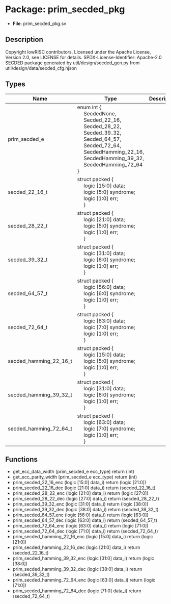 # Package: prim_secded_pkg

- **File**: prim_secded_pkg.sv
## Description

Copyright lowRISC contributors.
 Licensed under the Apache License, Version 2.0, see LICENSE for details.
 SPDX-License-Identifier: Apache-2.0
 SECDED package generated by
 util/design/secded_gen.py from util/design/data/secded_cfg.hjson
 

## Types

| Name                   | Type                                                                                                                                                                                                                                                                                                                                                                                                                                                                                                                                   | Description |
| ---------------------- | -------------------------------------------------------------------------------------------------------------------------------------------------------------------------------------------------------------------------------------------------------------------------------------------------------------------------------------------------------------------------------------------------------------------------------------------------------------------------------------------------------------------------------------- | ----------- |
| prim_secded_e          | enum int {<br><span style="padding-left:20px">     SecdedNone,<br><span style="padding-left:20px">     Secded_22_16,<br><span style="padding-left:20px">     Secded_28_22,<br><span style="padding-left:20px">     Secded_39_32,<br><span style="padding-left:20px">     Secded_64_57,<br><span style="padding-left:20px">     Secded_72_64,<br><span style="padding-left:20px">     SecdedHamming_22_16,<br><span style="padding-left:20px">     SecdedHamming_39_32,<br><span style="padding-left:20px">     SecdedHamming_72_64   } |             |
| secded_22_16_t         | struct packed {<br><span style="padding-left:20px">     logic [15:0] data;<br><span style="padding-left:20px">     logic [5:0] syndrome;<br><span style="padding-left:20px">     logic [1:0]  err;<br><span style="padding-left:20px">   }                                                                                                                                                                                                                                                                                             |             |
| secded_28_22_t         | struct packed {<br><span style="padding-left:20px">     logic [21:0] data;<br><span style="padding-left:20px">     logic [5:0] syndrome;<br><span style="padding-left:20px">     logic [1:0]  err;<br><span style="padding-left:20px">   }                                                                                                                                                                                                                                                                                             |             |
| secded_39_32_t         | struct packed {<br><span style="padding-left:20px">     logic [31:0] data;<br><span style="padding-left:20px">     logic [6:0] syndrome;<br><span style="padding-left:20px">     logic [1:0]  err;<br><span style="padding-left:20px">   }                                                                                                                                                                                                                                                                                             |             |
| secded_64_57_t         | struct packed {<br><span style="padding-left:20px">     logic [56:0] data;<br><span style="padding-left:20px">     logic [6:0] syndrome;<br><span style="padding-left:20px">     logic [1:0]  err;<br><span style="padding-left:20px">   }                                                                                                                                                                                                                                                                                             |             |
| secded_72_64_t         | struct packed {<br><span style="padding-left:20px">     logic [63:0] data;<br><span style="padding-left:20px">     logic [7:0] syndrome;<br><span style="padding-left:20px">     logic [1:0]  err;<br><span style="padding-left:20px">   }                                                                                                                                                                                                                                                                                             |             |
| secded_hamming_22_16_t | struct packed {<br><span style="padding-left:20px">     logic [15:0] data;<br><span style="padding-left:20px">     logic [5:0] syndrome;<br><span style="padding-left:20px">     logic [1:0]  err;<br><span style="padding-left:20px">   }                                                                                                                                                                                                                                                                                             |             |
| secded_hamming_39_32_t | struct packed {<br><span style="padding-left:20px">     logic [31:0] data;<br><span style="padding-left:20px">     logic [6:0] syndrome;<br><span style="padding-left:20px">     logic [1:0]  err;<br><span style="padding-left:20px">   }                                                                                                                                                                                                                                                                                             |             |
| secded_hamming_72_64_t | struct packed {<br><span style="padding-left:20px">     logic [63:0] data;<br><span style="padding-left:20px">     logic [7:0] syndrome;<br><span style="padding-left:20px">     logic [1:0]  err;<br><span style="padding-left:20px">   }                                                                                                                                                                                                                                                                                             |             |
## Functions
- get_ecc_data_width <font id="function_arguments">(prim_secded_e ecc_type)</font> <font id="function_return">return (int)</font>
- get_ecc_parity_width <font id="function_arguments">(prim_secded_e ecc_type)</font> <font id="function_return">return (int)</font>
- prim_secded_22_16_enc <font id="function_arguments">(logic [15:0] data_i)</font> <font id="function_return">return (logic [21:0])</font>
- prim_secded_22_16_dec <font id="function_arguments">(logic [21:0] data_i)</font> <font id="function_return">return (secded_22_16_t)</font>
- prim_secded_28_22_enc <font id="function_arguments">(logic [21:0] data_i)</font> <font id="function_return">return (logic [27:0])</font>
- prim_secded_28_22_dec <font id="function_arguments">(logic [27:0] data_i)</font> <font id="function_return">return (secded_28_22_t)</font>
- prim_secded_39_32_enc <font id="function_arguments">(logic [31:0] data_i)</font> <font id="function_return">return (logic [38:0])</font>
- prim_secded_39_32_dec <font id="function_arguments">(logic [38:0] data_i)</font> <font id="function_return">return (secded_39_32_t)</font>
- prim_secded_64_57_enc <font id="function_arguments">(logic [56:0] data_i)</font> <font id="function_return">return (logic [63:0])</font>
- prim_secded_64_57_dec <font id="function_arguments">(logic [63:0] data_i)</font> <font id="function_return">return (secded_64_57_t)</font>
- prim_secded_72_64_enc <font id="function_arguments">(logic [63:0] data_i)</font> <font id="function_return">return (logic [71:0])</font>
- prim_secded_72_64_dec <font id="function_arguments">(logic [71:0] data_i)</font> <font id="function_return">return (secded_72_64_t)</font>
- prim_secded_hamming_22_16_enc <font id="function_arguments">(logic [15:0] data_i)</font> <font id="function_return">return (logic [21:0])</font>
- prim_secded_hamming_22_16_dec <font id="function_arguments">(logic [21:0] data_i)</font> <font id="function_return">return (secded_22_16_t)</font>
- prim_secded_hamming_39_32_enc <font id="function_arguments">(logic [31:0] data_i)</font> <font id="function_return">return (logic [38:0])</font>
- prim_secded_hamming_39_32_dec <font id="function_arguments">(logic [38:0] data_i)</font> <font id="function_return">return (secded_39_32_t)</font>
- prim_secded_hamming_72_64_enc <font id="function_arguments">(logic [63:0] data_i)</font> <font id="function_return">return (logic [71:0])</font>
- prim_secded_hamming_72_64_dec <font id="function_arguments">(logic [71:0] data_i)</font> <font id="function_return">return (secded_72_64_t)</font>
